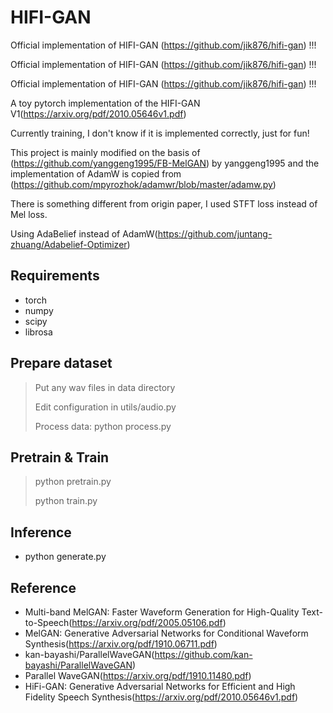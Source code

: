 # HIFI-GAN
Official implementation of HIFI-GAN (https://github.com/jik876/hifi-gan) !!!

Official implementation of HIFI-GAN (https://github.com/jik876/hifi-gan) !!!

Official implementation of HIFI-GAN (https://github.com/jik876/hifi-gan) !!!

A toy pytorch implementation of the HIFI-GAN V1(https://arxiv.org/pdf/2010.05646v1.pdf) 

Currently training, I don't know if it is implemented correctly, just for fun!

This project is mainly modified on the basis of (https://github.com/yanggeng1995/FB-MelGAN) by yanggeng1995 and the implementation of AdamW is copied from (https://github.com/mpyrozhok/adamwr/blob/master/adamw.py)

There is something different from origin paper, I used STFT loss instead of Mel loss.

Using AdaBelief instead of AdamW(https://github.com/juntang-zhuang/Adabelief-Optimizer)

## Requirements
- torch
- numpy
- scipy
- librosa


## Prepare dataset
> Put any wav files in data directory
>
> Edit configuration in utils/audio.py
>
> Process data:  python process.py

## Pretrain & Train
> python pretrain.py 
>
> python train.py

## Inference
* python generate.py

## Reference
* Multi-band MelGAN: Faster Waveform Generation for High-Quality Text-to-Speech(https://arxiv.org/pdf/2005.05106.pdf)
* MelGAN: Generative Adversarial Networks for Conditional Waveform Synthesis(https://arxiv.org/pdf/1910.06711.pdf)
* kan-bayashi/ParallelWaveGAN(https://github.com/kan-bayashi/ParallelWaveGAN)
* Parallel WaveGAN(https://arxiv.org/pdf/1910.11480.pdf)
* HiFi-GAN: Generative Adversarial Networks for Efficient and High Fidelity Speech Synthesis(https://arxiv.org/pdf/2010.05646v1.pdf)
